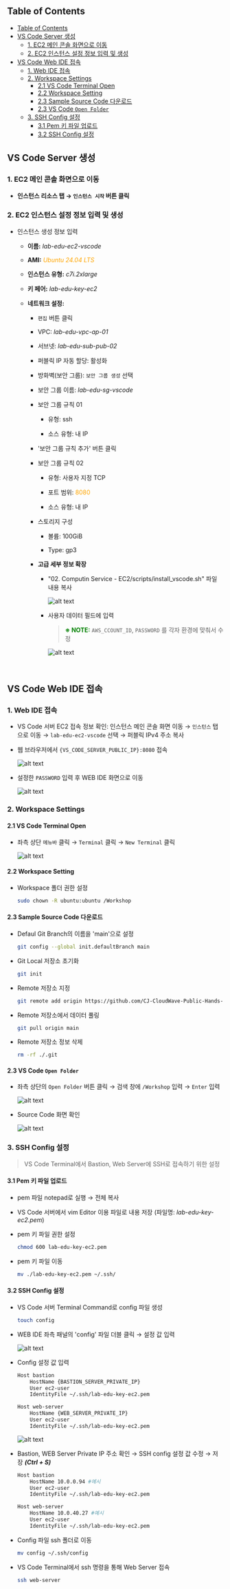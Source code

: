 ## Table of Contents
- [Table of Contents](#table-of-contents)
- [VS Code Server 생성](#vs-code-server-생성)
  - [1. EC2 메인 콘솔 화면으로 이동](#1-ec2-메인-콘솔-화면으로-이동)
  - [2. EC2 인스턴스 설정 정보 입력 및 생성](#2-ec2-인스턴스-설정-정보-입력-및-생성)
- [VS Code Web IDE 접속](#vs-code-web-ide-접속)
  - [1. Web IDE 접속](#1-web-ide-접속)
  - [2. Workspace Settings](#2-workspace-settings)
    - [2.1 VS Code Terminal Open](#21-vs-code-terminal-open)
    - [2.2 Workspace Setting](#22-workspace-setting)
    - [2.3 Sample Source Code 다운로드](#23-sample-source-code-다운로드)
    - [2.3 VS Code `Open Folder`](#23-vs-code-open-folder)
  - [3. SSH Config 설정](#3-ssh-config-설정)
    - [3.1 Pem 키 파일 업로드](#31-pem-키-파일-업로드)
    - [3.2 SSH Config 설정](#32-ssh-config-설정)

## VS Code Server 생성

### 1. EC2 메인 콘솔 화면으로 이동

- **인스턴스 리소스 탭 → `인스턴스 시작` 버튼 클릭**

### 2. EC2 인스턴스 설정 정보 입력 및 생성

- 인스턴스 생성 정보 입력

    - **이름:** *lab-edu-ec2-vscode*

    - **AMI:** <span style="color:orange">*Ubuntu 24.04 LTS*</span>

    - **인스턴스 유형:** *c7i.2xlarge*

    - **키 페어:** *lab-edu-key-ec2*

    - **네트워크 설정:**

        - `편집` 버튼 클릭

        - VPC: *lab-edu-vpc-ap-01*

        - 서브넷: *lab-edu-sub-pub-02*

        - 퍼블릭 IP 자동 할당: 활성화

        - 방화벽(보안 그룹): `보안 그룹 생성` 선택

        - 보안 그룹 이름: *lab-edu-sg-vscode*

        - 보안 그룹 규칙 01

            - 유형: ssh

            - 소스 유형: 내 IP

        - '보안 그룹 규칙 추가' 버튼 클릭

        - 보안 그룹 규칙 02

            - 유형: 사용자 지정 TCP

            - 포트 범위: <span style="color:orange">8080</span>
            
            - 소스 유형: 내 IP

        - 스토리지 구성

            - 볼륨: 100GiB
            
            - Type: gp3

        - **고급 세부 정보 확장**

            - "02. Computin Service - EC2/scripts/install_vscode.sh" 파일 내용 복사
                
                ![alt text](./img/install_vscode_script.png)

            - 사용자 데이터 필드에 입력

                > <span style="color:green">**※ NOTE:**</span> `AWS_CCOUNT_ID`, `PASSWORD` 를 각자 환경에 맞춰서 수정

                ![alt text](./img/user_data_vscode.png)

<br>





## VS Code Web IDE 접속

### 1. Web IDE 접속

- VS Code 서버 EC2 접속 정보 확인: 인스턴스 메인 콘솔 화면 이동 → `인스턴스` 탭으로 이동 → `lab-edu-ec2-vscode` 선택 → 퍼블릭 IPv4 주소 복사

- 웹 브라우저에서 `{VS_CODE_SERVER_PUBLIC_IP}:8080` 접속

    ![alt text](./img/vs_code_login.png)

- 설정한 `PASSWORD` 입력 후 WEB IDE 화면으로 이동

    ![alt text](./img/vs_code_console.png)

### 2. Workspace Settings

#### 2.1 VS Code Terminal Open

- 좌측 상단 `메뉴바` 클릭 → `Terminal` 클릭 → `New Terminal` 클릭

    ![alt text](./img/vs_code_termanal_open.png)

#### 2.2 Workspace Setting

- Workspace 폴더 권한 설정
  
    ```bash
    sudo chown -R ubuntu:ubuntu /Workshop
    ```

#### 2.3 Sample Source Code 다운로드

- Defaul Git Branch의 이름을 'main'으로 설정

    ```bash
    git config --global init.defaultBranch main
    ```

- Git Local 저장소 초기화

    ```bash
    git init
    ```

- Remote 저장소 지정

    ```bash
    git remote add origin https://github.com/CJ-CloudWave-Public-Hands-on-Lab/streamlit-project.git
    ```

- Remote 저장소에서 데이터 풀링

    ```bash
    git pull origin main
    ```

- Remote 저장소 정보 삭제

    ```bash
    rm -rf ./.git
    ```
    
#### 2.3 VS Code `Open Folder`

- 좌측 상단의 `Open Folder` 버튼 클릭 → 검색 창에 `/Workshop` 입력 → `Enter` 입력

    ![alt text](./img/vs_code_project_open.png)

- Source Code 화면 확인

    ![alt text](./img/vs_code_project.png)

### 3. SSH Config 설정

> VS Code Terminal에서 Bastion, Web Server에 SSH로 접속하기 위한 설정

#### 3.1 Pem 키 파일 업로드

- pem 파일 notepad로 실행 → 전체 복사

- VS Code 서버에서 vim Editor 이용 파일로 내용 저장 (파일명: *lab-edu-key-ec2.pem*)

- pem 키 파일 권한 설정

    ```bash
    chmod 600 lab-edu-key-ec2.pem
    ```

- pem 키 파일 이동

    ```bash
    mv ./lab-edu-key-ec2.pem ~/.ssh/
    ```

#### 3.2 SSH Config 설정

- VS Code 서버 Terminal Command로 config 파일 생성 

    ```bash
    touch config
    ```

- WEB IDE 좌측 패널의 'config' 파일 더블 클릭 → 설정 값 입력

    ![alt text](./img/ssh_config_setting.png)

- Config 설정 값 입력

    ```bash
    Host bastion
        HostName {BASTION_SERVER_PRIVATE_IP}
        User ec2-user
        IdentityFile ~/.ssh/lab-edu-key-ec2.pem

    Host web-server
        HostName {WEB_SERVER_PRIVATE_IP}
        User ec2-user
        IdentityFile ~/.ssh/lab-edu-key-ec2.pem
    ```

    ![alt text](./img/ssh_config_contents.png)

- Bastion, WEB Server Private IP 주소 확인 → SSH config 설정 값 수정 → 저장 ***(Ctrl + S)***

    ```bash
    Host bastion
        HostName 10.0.0.94 #예시
        User ec2-user
        IdentityFile ~/.ssh/lab-edu-key-ec2.pem

    Host web-server
        HostName 10.0.40.27 #예시
        User ec2-user
        IdentityFile ~/.ssh/lab-edu-key-ec2.pem
    ```

- Config 파일 ssh 폴더로 이동

    ```bash
    mv config ~/.ssh/config
    ```

- VS Code Terminal에서 ssh 명령을 통해 Web Server 접속

    ```bash
    ssh web-server
    ```